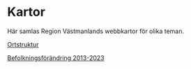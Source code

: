 # Kartor

Här samlas Region Västmanlands webbkartor för olika teman.

[Ortstruktur](https://region-vastmanland.github.io/kartor/Ortstruktur.html)

[Befolkningsförändring 2013-2023](https://region-vastmanland.github.io/kartor/Ortstruktur%20Befolkningsf%C3%B6r%C3%A4ndring.html)
